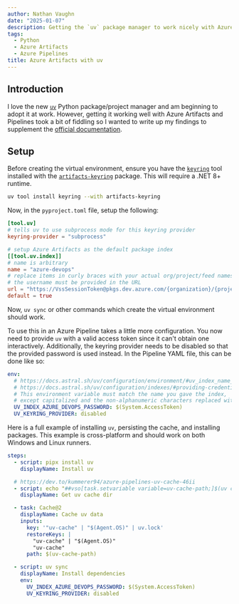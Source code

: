 ```yaml
---
author: Nathan Vaughn
date: "2025-01-07"
description: Getting the `uv` package manager to work nicely with Azure Artifacts and Pipelines
tags:
  - Python
  - Azure Artifacts
  - Azure Pipelines
title: Azure Artifacts with uv
---
```


## Introduction

I love the new [`uv`](https://github.com/astral-sh/uv) Python package/project
manager and am beginning to adopt it at work. However, getting it working well
with Azure Artifacts and Pipelines took a bit of fiddling so I wanted to write
up my findings to supplement the
[official documentation](https://docs.astral.sh/uv/guides/integration/alternative-indexes/#azure-artifacts).

## Setup

Before creating the virtual environment, ensure you have the
[`keyring`](https://github.com/jaraco/keyring) tool installed with the
[`artifacts-keyring`](https://github.com/microsoft/artifacts-keyring) package.
This will require a .NET 8+ runtime.

```bash
uv tool install keyring --with artifacts-keyring
```

Now, in the `pyproject.toml` file, setup the following:

```toml
[tool.uv]
# tells uv to use subprocess mode for this keyring provider
keyring-provider = "subprocess"

# setup Azure Artifacts as the default package index
[[tool.uv.index]]
# name is arbitrary
name = "azure-devops"
# replace items in curly braces with your actual org/project/feed names
# the username must be provided in the URL
url = "https://VssSessionToken@pkgs.dev.azure.com/{organization}/{project}/_packaging/{feed}/pypi/simple/"
default = true
```

Now, `uv sync` or other commands which create the virtual environment should work.

To use this in an Azure Pipeline takes a little more configuration. You now
need to provide `uv` with a valid access token since it can't obtain
one interactively. Additionally, the keyring provider needs to be disabled
so that the provided password is used instead. In the Pipeline YAML file,
this can be done like so:

```yaml
env:
  # https://docs.astral.sh/uv/configuration/environment/#uv_index_name_password
  # https://docs.astral.sh/uv/configuration/indexes/#providing-credentials
  # This environment variable must match the name you gave the index,
  # except capitalized and the non-alphanumeric characters replaced with underscores
  UV_INDEX_AZURE_DEVOPS_PASSWORD: $(System.AccessToken)
  UV_KEYRING_PROVIDER: disabled
```

Here is a full example of installing `uv`, persisting the cache, and
installing packages. This example is cross-platform and should work
on both Windows and Linux runners.

```yaml
steps:
  - script: pipx install uv
    displayName: Install uv

  # https://dev.to/kummerer94/azure-pipelines-uv-cache-46ii
  - script: echo "##vso[task.setvariable variable=uv-cache-path;]$(uv cache dir)"
    displayName: Get uv cache dir

  - task: Cache@2
    displayName: Cache uv data
    inputs:
      key: '"uv-cache" | "$(Agent.OS)" | uv.lock'
      restoreKeys: |
        "uv-cache" | "$(Agent.OS)"
        "uv-cache"
      path: $(uv-cache-path)

  - script: uv sync
    displayName: Install dependencies
    env:
      UV_INDEX_AZURE_DEVOPS_PASSWORD: $(System.AccessToken)
      UV_KEYRING_PROVIDER: disabled
```
